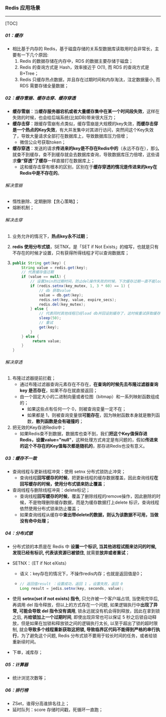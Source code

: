 ### Redis 应用场景

------

[TOC]

##### 01：缓存

- 相比基于内存的 Redis，基于磁盘存储的关系型数据库读取⽤时会⾮常⻓，主要有⼀下⼏个原因:
  1. Redis 的数据存储在内存中，RDS 的数据主要存储于磁盘；
  2. Redis 的查询⽅式是 Hash，效率接近于 O(1), ⽽ RDS 的查询⽅式是 B+Tree；
  3. Redis 只缓存热点数据，并且存在过期时间和内存淘汰，注定数据量⼩, ⽽ RDS 需要存储全量数据；

##### 02：缓存雪崩、缓存击穿、缓存穿透

- **缓存雪崩**：当**缓存服务器宕机或者大量缓存集中在某一个时间段失效**，这样在失效的时候，也会给后端系统(比如DB)带来很大压力；
- **缓存击穿**：跟缓存雪崩有点类似，缓存雪崩是大规模的key失效，**而缓存击穿是一个热点的Key失效**，有大并发集中对其进行访问，突然间这个Key失效了，导致大量请求全部打在数据库上，导致数据库压力倍增；
  - 微信公众号获取token；
- **缓存穿透**：发送的请求**传进来的key是不存在Redis中的**（永远不存在），那么就查不到缓存，查不到缓存就会去数据库查询，导致数据库压力倍增，这些请求**像“穿透”了缓存**一样直接打在数据库上；
  - 这和缓存击穿有根本的区别，区别在于**缓存穿透的情况是传进来的key在Redis中是不存在的**。

###### 解决雪崩

- 惰性删除、定期删除【贪心策略】；
- 熔断机制；

###### 解决击穿

1. 业务允许的情况下，**热点key永不过期**；

2. **redis 使用分布式锁**，SETNX，是「SET if Not Exists」的缩写，也就是只有不存在的时候才设置，只有获得所得线程才可以查询数据库；

3. ```java
   public String get(key) {
       String value = redis.get(key);
       // 代表缓存值过期
       if (value == null) {
           // 设置3min的过期时间，防止del操作失败的时候，下次缓存过期一直不能load db
           if (redis.setnx(key_mutex, 1, 3 * 60) == 1) {
               // db 获取value
               value = db.get(key);
               redis.set(key, value, expire_secs);
               redis.del(key_mutex);
           } else {
               // 代表同时其他线程已经load db并回设到缓存了，这时候重试获取缓存值即可
               sleep(50);
               // 重试
               get(key);
           }
       } else {
         	return value;      
       }
   }
   ```

###### 解决穿透

1. 布隆过滤器提前拦截；
   - 通过布隆过滤器查询元素存在不存在，**在查询的时候先去布隆过滤器查询 key 是否存在**，如果不存在就直接返回；
   - 由一个固定大小的二进制向量或者位图（bitmap）和一系列映射函数组成的； 
     - 如果这些点有任何一个 0，则被查询变量一定不在；
     - 如果都是 1，则被查询变量很**可能存在**，因为映射函数本身就是散列函数，**散列函数是会有碰撞的**；
2. 把无效的Key存进Redis中；
   - 如果Redis查不到数据，数据库也查不到，我们**把这个Key值保存进Redis，设置value="null"**，这种处理方式肯定是有问题的，假如**传进来的这个不存在的Key值每次都是随机的**，那存进Redis也没有意义。

##### 03：缓存不一致

- 查询线程与更新线程冲突：使用 setnx 分布式锁防止冲突；
  - 查询线程**回写缓存的时候**，把更新线程的缓存数据覆盖，因此查询线程**在回写缓存的时候，使用分布式锁来防止覆盖**；
- 查询线程与删除线程冲突：delete标记；
  - 查询线程**回写缓存的时候**，覆盖了删除线程的remove操作，因此删除的时候，不是物理删除缓存数据，而是为缓存数据打上delete 标识，查询线程依然使用分布式锁来防止覆盖；
  - 如果查询线程从缓存中**查出带delete的数据，则认为该数据不可用，当做没有命中处理；**

##### 04：分布式锁

- 分布式锁的本质是在 Redis 中 **设置⼀个标识, 当其他进程试图来访问的时候, 发现已经有标识, 代表该资源已被锁住**, 就需要**放弃或者重试**；

- SETNX：（ET if Not eXists）

  - 语义：key存在的情况下，不操作redis内存；也就是返回值是0；

  - ```java
    // 返回值result ：设置成功，返回 1 。设置失败，返回 0 
    Long result = jedis.setnx(key, seconds, value);
    ```

- 使⽤ **setnx(set if not exists) 指令,** 只允许被⼀个客户端占领, 当使⽤完毕后, 再调⽤ del 指令释放，但以上的⽅式存在⼀个问题, 如果逻辑执⾏中**出现了异常, 可能会导致 del 指令没有调⽤**, 锁永远就没有机会得到释放，因此在拿到锁之后, 再**给锁加上⼀个过期时间**, 即使出现异常也可以保证 5 秒之后锁⾃动释放，但是如果在加锁和释放锁之间的逻辑执⾏太⻓, 以⾄于超出了锁的超时限制, 就会**导致多个线程重新获取这把锁, 导致临界区代码不能得到严格的串⾏执⾏**，为了避免这个问题, Redis 分布式锁不要⽤于较⻓时间的任务，或者给锁重新续时间。

- 下单，减库存；

##### 05：计算器

- 统计浏览次数等；

##### 06：排行榜

- ZSet，谁得分高谁排名往上；
- 延时队列：score 存储时间戳，死循环一直跑；

